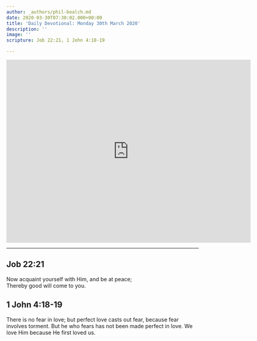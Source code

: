 ```yaml
---
author: _authors/phil-boalch.md
date: 2020-03-30T07:30:02.000+00:00
title: 'Daily Devotional: Monday 30th March 2020'
description: ''
image: ''
scripture: Job 22:21, 1 John 4:18-19

---
```

<iframe src="https://player.vimeo.com/video/402088935" width="640" height="480" frameborder="0" allow="autoplay; fullscreen" allowfullscreen></iframe>

***

## Job 22:21

Now acquaint yourself with Him, and be at peace;  
Thereby good will come to you.

## 1 John 4:18-19

There is no fear in love; but perfect love casts out fear, because fear involves torment. But he who fears has not been made perfect in love. We love Him because He first loved us.